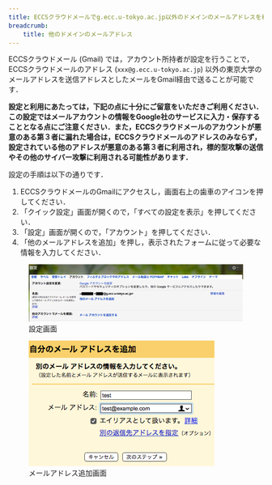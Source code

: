 ```yaml
---
title: ECCSクラウドメールでg.ecc.u-tokyo.ac.jp以外のドメインのメールアドレスを利用する方法と注意点
breadcrumb:
    title: 他のドメインのメールアドレス
---
```


ECCSクラウドメール (Gmail) では，アカウント所持者が設定を行うことで，ECCSクラウドメールのアドレス (`xxx@g.ecc.u-tokyo.ac.jp`) 以外の東京大学のメールアドレスを送信アドレスとしたメールをGmail経由で送ることが可能です．

**設定と利用にあたっては，下記の点に十分にご留意をいただきご利用ください．この設定ではメールアカウントの情報をGoogle社のサービスに入力・保存することとなる点にご注意ください．また，ECCSクラウドメールのアカウントが悪意のある第３者に漏れた場合は，ECCSクラウドメールのアドレスのみならず，設定されている他のアドレスが悪意のある第３者に利用され，標的型攻撃の送信やその他のサイバー攻撃に利用される可能性があります．**

設定の手順は以下の通りです．

1. ECCSクラウドメールのGmailにアクセスし，画面右上の歯車のアイコンを押してください．
1. 「クイック設定」画面が開くので，「すべての設定を表示」を押してください．
1. 「設定」画面が開くので，「アカウント」を押してください．
1. 「他のメールアドレスを追加」を押し，表示されたフォームに従って必要な情報を入力してください．

<figure class="center">
    <img src="./alias-01.png">
    <figcaption>設定画面</figcaption>
</figure>

<figure class="center">
    <img src="./alias-02.png">
    <figcaption>メールアドレス追加画面</figcaption>
</figure>
